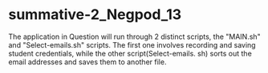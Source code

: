 # summative-2_Negpod_13
The application in Question will run through 2 distinct scripts, the "MAIN.sh" and "Select-emails.sh" scripts. The first one involves recording and saving student credentials, while the other script(Select-emails. sh) sorts out the email addresses and saves them to another file.
